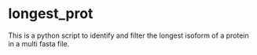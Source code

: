 # longest_prot

This is a python script to identify and filter the longest isoform of a protein in a multi fasta file.
